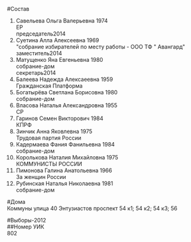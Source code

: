 #Состав  
1. Савельева Ольга Валерьевна 1974  
    ЕР  
    председатель2014  
2. Суетина Алла Алексеевна 1969  
    "собрание избирателей по месту работы - ООО ТФ " Авангард"  
    заместитель2014  
3. Матущенко Яна Евгеньевна 1980  
    собрание-дом  
    секретарь2014  
4. Балеева Надежда Алексаеевна 1959  
    Гражданская Платформа  
5. Богатырёва Светлана Борисовна 1980  
    собрание-дом  
6. Власова Наталья Александровна 1955  
    СР  
7. Гаринов Семен Викторович 1984  
    КПРФ  
8. Зинчик Анна Яковлевна 1975  
    Трудовая партия России  
9. Кадермаева Фания Фанильевна 1984  
    собрание-дом  
10. Королькова Наталия Михайловна 1975  
    КОММУНИСТЫ РОССИИ  
11. Пимонова Галина Анатольевна 1966  
    За женщин России  
12. Рубинская Наталья Николаевна 1981  
    собрание-дом  
  
#Дома  
Коммуны улица 40 Энтузиастов проспект 54 к1; 54 к2; 54 к3; 56  
  
#Выборы-2012  
##Номер УИК  
802  

